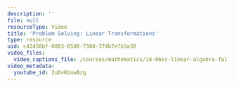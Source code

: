 ```yaml
---
description: ''
file: null
resourceType: Video
title: 'Problem Solving: Linear Transformations'
type: resource
uid: c42458bf-0803-65d8-7384-374b7e7b3a38
video_files:
  video_captions_file: /courses/mathematics/18-06sc-linear-algebra-fall-2011/positive-definite-matrices-and-applications/linear-transformations-and-their-matrices/problem-solving-linear-transformations/2uDvRUowBzg.vtt
video_metadata:
  youtube_id: 2uDvRUowBzg
---
```


